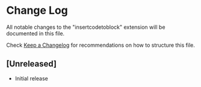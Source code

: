 # Change Log

All notable changes to the "insertcodetoblock" extension will be documented in this file.

Check [Keep a Changelog](http://keepachangelog.com/) for recommendations on how to structure this file.

## [Unreleased]

- Initial release
